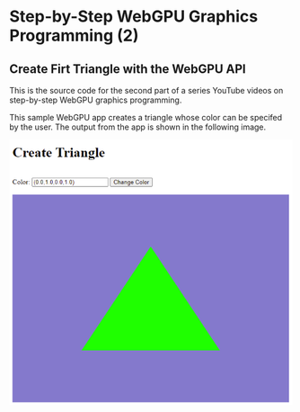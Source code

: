 # Step-by-Step WebGPU Graphics Programming (2) 
## Create Firt Triangle with the WebGPU API

This is the source code for the second part of a series YouTube videos on step-by-step WebGPU graphics programming.

This sample WebGPU app creates a triangle whose color can be specifed by the user. The output from the app is shown in the following image.

![wg02-01](assets/wg02-01.png)

